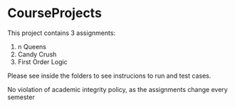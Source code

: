 # CourseProjects

This project contains 3 assignments:
1) n Queens
2) Candy Crush
3) First Order Logic

Please see inside the folders to see instrucions to run and test cases.

No violation of academic integrity policy, as the assignments change every semester
